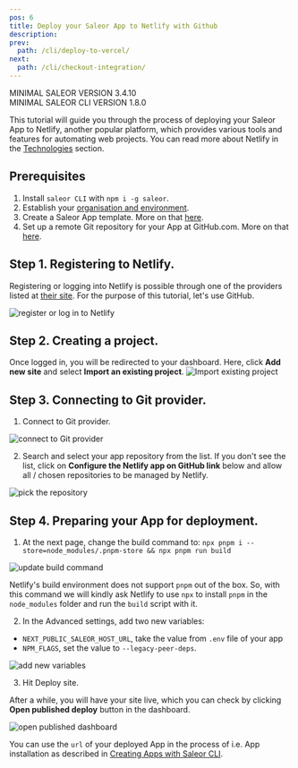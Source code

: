 ```yaml
---
pos: 6
title: Deploy your Saleor App to Netlify with Github
description:
prev:
  path: /cli/deploy-to-vercel/
next:
  path: /cli/checkout-integration/
---
```


MINIMAL SALEOR VERSION 3.4.10<br/>MINIMAL SALEOR CLI VERSION 1.8.0

This tutorial will guide you through the process of deploying your Saleor App to Netlify, another popular platform, which provides various tools and features for automating web projects. You can read more about Netlify in the [Technologies](/intro/technologies#Netlify) section.

## Prerequisites

1. Install `saleor CLI` with `npm i -g saleor`.
2. Establish your [organisation and environment](/cli/getting-started/).
3. Create a Saleor App template. More on that [here](/cli/deploy-to-vercel/).
4. Set up a remote Git repository for your App at GitHub.com. More on that [here](/cli/deploy-to-vercel/).

## Step 1. Registering to Netlify.

Registering or logging into Netlify is possible through one of the providers listed at [their site](https://app.netlify.com/). For the purpose of this tutorial, let's use GitHub.

![register or log in to Netlify](/images/login-netlify.png)

## Step 2. Creating a project.

Once logged in, you will be redirected to your dashboard. Here, click **Add new site** and select **Import an existing project**.
![Import existing project](/images/netlify1.png)

## Step 3. Connecting to Git provider.

1. Connect to Git provider.

![connect to Git provider](/images/netlify2.png)

2. Search and select your app repository from the list. If you don't see the list, click on **Configure the Netlify app on GitHub link** below and allow all / chosen repositories to be managed by Netlify.

![pick the repository](/images/netlify3.png)

## Step 4. Preparing your App for deployment.

1. At the next page, change the build command to:
   `npx pnpm i --store=node_modules/.pnpm-store && npx pnpm run build`

![update build command](/images/netlify4.png)

Netlify's build environment does not support `pnpm` out of the box. So, with this command we will kindly ask Netlify to use `npx` to install `pnpm` in the `node_modules` folder and run the `build` script with it.

2. In the Advanced settings, add two new variables:

- `NEXT_PUBLIC_SALEOR_HOST_URL`, take the value from `.env` file of your app
- `NPM_FLAGS`, set the value to `--legacy-peer-deps`.

![add new variables](/images/netlify5.png)

3. Hit Deploy site.

After a while, you will have your site live, which you can check by clicking **Open published deploy** button in the dashboard.

![open published dashboard](/images/netlify6.png)

You can use the `url` of your deployed App in the process of i.e. App installation as described in [Creating Apps with Saleor CLI](/cli/creating-apps/).
